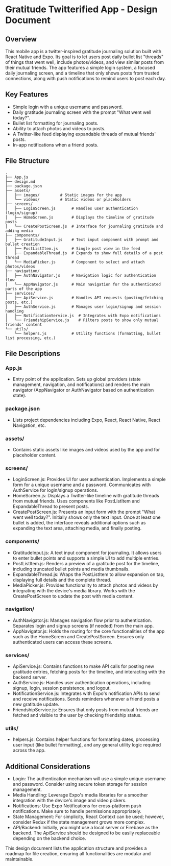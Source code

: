 # Gratitude Twitterified App - Design Document

## Overview
This mobile app is a twitter-inspired gratitude journaling solution built with React Native and Expo. Its goal is to let users post daily bullet list "threads" of things that went well, include photos/videos, and view similar posts from their mutual friends. The app features a simple login system, a focused daily journaling screen, and a timeline that only shows posts from trusted connections, along with push notifications to remind users to post each day.

## Key Features
- Simple login with a unique username and password.
- Daily gratitude journaling screen with the prompt "What went well today?".
- Bullet list formatting for journaling posts.
- Ability to attach photos and videos to posts.
- A Twitter-like feed displaying expandable threads of mutual friends' posts.
- In-app notifications when a friend posts.

## File Structure

```
.
├── App.js
├── design.md
├── package.json
├── assets/
│   ├── images/         # Static images for the app
│   └── videos/         # Static videos or placeholders
├── screens/
│   ├── LoginScreen.js       # Handles user authentication (login/signup)
│   ├── HomeScreen.js        # Displays the timeline of gratitude posts
│   └── CreatePostScreen.js  # Interface for journaling gratitude and adding media
├── components/
│   ├── GratitudeInput.js    # Text input component with prompt and bullet creation
│   ├── PostListItem.js      # Single post view in the feed
│   ├── ExpandableThread.js  # Expands to show full details of a post thread
│   └── MediaPicker.js       # Component to select and attach photos/videos
├── navigation/
│   ├── AuthNavigator.js     # Navigation logic for authentication flow
│   └── AppNavigator.js      # Main navigation for the authenticated parts of the app
├── services/
│   ├── ApiService.js        # Handles API requests (posting/fetching posts, etc.)
│   ├── AuthService.js       # Manages user login/signup and session handling
│   ├── NotificationService.js  # Integrates with Expo notifications
│   └── FriendshipService.js    # Filters posts to show only mutual friends' content
└── utils/
    └── helpers.js           # Utility functions (formatting, bullet list processing, etc.)
```

## File Descriptions

### App.js
- Entry point of the application. Sets up global providers (state management, navigation, and notifications) and renders the main navigator (AppNavigator or AuthNavigator based on authentication state).

### package.json
- Lists project dependencies including Expo, React, React Native, React Navigation, etc.

### assets/
- Contains static assets like images and videos used by the app and for placeholder content.

### screens/
- LoginScreen.js: Provides UI for user authentication. Implements a simple form for a unique username and a password. Communicates with AuthService for login/signup operations.
- HomeScreen.js: Displays a Twitter-like timeline with gratitude threads from mutual friends. Uses components like PostListItem and ExpandableThread to present posts.
- CreatePostScreen.js: Presents an input form with the prompt "What went well today?". Initially shows only the text input. Once at least one bullet is added, the interface reveals additional options such as expanding the text area, attaching media, and finally posting.

### components/
- GratitudeInput.js: A text input component for journaling. It allows users to enter bullet points and supports a simple UI to add multiple entries.
- PostListItem.js: Renders a preview of a gratitude post for the timeline, including truncated bullet points and media thumbnails.
- ExpandableThread.js: Wraps the PostListItem to allow expansion on tap, displaying full details and the complete thread.
- MediaPicker.js: Provides functionality to attach photos and videos by integrating with the device's media library. Works with the CreatePostScreen to update the post with media content.

### navigation/
- AuthNavigator.js: Manages navigation flow prior to authentication. Separates login and signup screens (if needed) from the main app.
- AppNavigator.js: Holds the routing for the core functionalities of the app such as the HomeScreen and CreatePostScreen. Ensures only authenticated users can access these screens.

### services/
- ApiService.js: Contains functions to make API calls for posting new gratitude entries, fetching posts for the timeline, and interacting with the backend server.
- AuthService.js: Handles user authentication operations, including signup, login, session persistence, and logout.
- NotificationService.js: Integrates with Expo's notification APIs to send and receive notifications. Sends reminders whenever a friend posts a new gratitude update.
- FriendshipService.js: Ensures that only posts from mutual friends are fetched and visible to the user by checking friendship status.

### utils/
- helpers.js: Contains helper functions for formatting dates, processing user input (like bullet formatting), and any general utility logic required across the app.

## Additional Considerations
- Login: The authentication mechanism will use a simple unique username and password. Consider using secure token storage for session management.
- Media Handling: Leverage Expo's media libraries for a smoother integration with the device's image and video pickers.
- Notifications: Use Expo Notifications for cross-platform push notifications. Make sure to handle permissions appropriately.
- State Management: For simplicity, React Context can be used; however, consider Redux if the state management grows more complex.
- API/Backend: Initially, you might use a local server or Firebase as the backend. The ApiService should be designed to be easily replaceable depending on the backend choice.

This design document lists the application structure and provides a roadmap for file creation, ensuring all functionalities are modular and maintainable.

